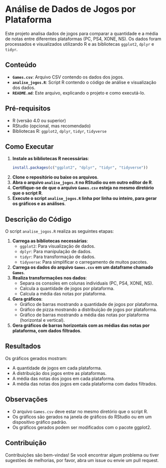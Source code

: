 # Análise de Dados de Jogos por Plataforma

Este projeto analisa dados de jogos para comparar a quantidade e a média de notas entre diferentes plataformas (PC, PS4, XONE, NS). Os dados foram processados e visualizados utilizando R e as bibliotecas `ggplot2`, `dplyr` e `tidyr`.

## Conteúdo

* **`Games.csv`**: Arquivo CSV contendo os dados dos jogos.
* **`analise_jogos.R`**: Script R contendo o código de análise e visualização dos dados.
* **`README.md`**: Este arquivo, explicando o projeto e como executá-lo.

## Pré-requisitos

* R (versão 4.0 ou superior)
* RStudio (opcional, mas recomendado)
* Bibliotecas R: `ggplot2`, `dplyr`, `tidyr`, `tidyverse`

## Como Executar

1.  **Instale as bibliotecas R necessárias**:
    ```R
    install.packages(c("ggplot2", "dplyr", "tidyr", "tidyverse"))
    ```
2.  **Clone o repositório ou baixe os arquivos**.
3.  **Abra o arquivo `analise_jogos.R` no RStudio ou em outro editor de R**.
4.  **Certifique-se de que o arquivo `Games.csv` esteja no mesmo diretório que o script R**.
5.  **Execute o script `analise_jogos.R` linha por linha ou inteiro, para gerar os gráficos e as análises**.

## Descrição do Código

O script `analise_jogos.R` realiza as seguintes etapas:

1.  **Carrega as bibliotecas necessárias**:
    * `ggplot2`: Para visualização de dados.
    * `dplyr`: Para manipulação de dados.
    * `tidyr`: Para transformação de dados.
    * `tidyverse`: Para simplificar o carregamento de muitos pacotes.
2.  **Carrega os dados do arquivo `Games.csv` em um dataframe chamado `Games`**.
3.  **Realiza transformações nos dados**:
    * Separa os consoles em colunas individuais (PC, PS4, XONE, NS).
    * Calcula a quantidade de jogos por plataforma.
    * Calcula a média das notas por plataforma.
4.  **Gera gráficos**:
    * Gráfico de barras mostrando a quantidade de jogos por plataforma.
    * Gráfico de pizza mostrando a distribuição de jogos por plataforma.
    * Gráfico de barras mostrando a média das notas por plataforma (horizontal e vertical).
5.  **Gera gráficos de barras horizontais com as médias das notas por plataforma, com dados filtrados**.

## Resultados

Os gráficos gerados mostram:

* A quantidade de jogos em cada plataforma.
* A distribuição dos jogos entre as plataformas.
* A média das notas dos jogos em cada plataforma.
* A média das notas dos jogos em cada plataforma com dados filtrados.

## Observações

* O arquivo `Games.csv` deve estar no mesmo diretório que o script R.
* Os gráficos são gerados na janela de gráficos do RStudio ou em um dispositivo gráfico padrão.
* Os gráficos gerados podem ser modificados com o pacote ggplot2.

## Contribuição

Contribuições são bem-vindas! Se você encontrar algum problema ou tiver sugestões de melhorias, por favor, abra um issue ou envie um pull request.
